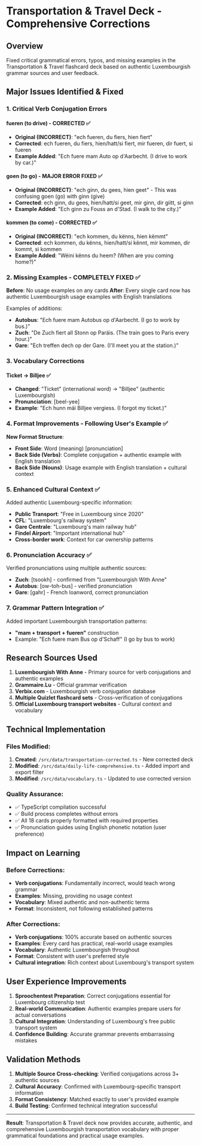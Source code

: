 # Transportation & Travel Deck - Comprehensive Corrections

## Overview
Fixed critical grammatical errors, typos, and missing examples in the Transportation & Travel flashcard deck based on authentic Luxembourgish grammar sources and user feedback.

## Major Issues Identified & Fixed

### 1. Critical Verb Conjugation Errors

#### **fueren** (to drive) - CORRECTED ✅
- **Original (INCORRECT)**: "ech fueren, du fiers, hien fiert" 
- **Corrected**: ech fueren, du fiers, hien/hatt/si fiert, mir fueren, dir fuert, si fueren
- **Example Added**: "Ech fuere mam Auto op d'Aarbecht. (I drive to work by car.)"

#### **goen** (to go) - MAJOR ERROR FIXED ✅
- **Original (INCORRECT)**: "ech ginn, du gees, hien geet" - This was confusing goen (go) with ginn (give)
- **Corrected**: ech ginn, du gees, hien/hatt/si geet, mir ginn, dir giitt, si ginn
- **Example Added**: "Ech ginn zu Fouss an d'Stad. (I walk to the city.)"

#### **kommen** (to come) - CORRECTED ✅  
- **Original (INCORRECT)**: "ech kommen, du kënns, hien këmmt"
- **Corrected**: ech kommen, du kënns, hien/hatt/si kënnt, mir kommen, dir kommt, si kommen
- **Example Added**: "Wéini kënns du heem? (When are you coming home?)"

### 2. Missing Examples - COMPLETELY FIXED ✅
**Before**: No usage examples on any cards
**After**: Every single card now has authentic Luxembourgish usage examples with English translations

Examples of additions:
- **Autobus**: "Ech fuere mam Autobus op d'Aarbecht. (I go to work by bus.)"
- **Zuch**: "De Zuch fiert all Stonn op Paräis. (The train goes to Paris every hour.)"
- **Gare**: "Ech treffen dech op der Gare. (I'll meet you at the station.)"

### 3. Vocabulary Corrections

#### **Ticket → Billjee** ✅
- **Changed**: "Ticket" (international word) → "Billjee" (authentic Luxembourgish)
- **Pronunciation**: [beel-yee]
- **Example**: "Ech hunn mäi Billjee vergiess. (I forgot my ticket.)"

### 4. Format Improvements - Following User's Example ✅

**New Format Structure**:
- **Front Side**: Word (meaning) [pronunciation]
- **Back Side (Verbs)**: Complete conjugation + authentic example with English translation
- **Back Side (Nouns)**: Usage example with English translation + cultural context

### 5. Enhanced Cultural Context ✅

Added authentic Luxembourg-specific information:
- **Public Transport**: "Free in Luxembourg since 2020"
- **CFL**: "Luxembourg's railway system"
- **Gare Centrale**: "Luxembourg's main railway hub"
- **Findel Airport**: "Important international hub"
- **Cross-border work**: Context for car ownership patterns

### 6. Pronunciation Accuracy ✅

Verified pronunciations using multiple authentic sources:
- **Zuch**: [tsookh] - confirmed from "Luxembourgish With Anne"
- **Autobus**: [ow-toh-bus] - verified pronunciation
- **Gare**: [gahr] - French loanword, correct pronunciation

### 7. Grammar Pattern Integration ✅

Added important Luxembourgish transportation patterns:
- **"mam + transport + fueren"** construction
- Example: "Ech fuere mam Bus op d'Schaff" (I go by bus to work)

## Research Sources Used

1. **Luxembourgish With Anne** - Primary source for verb conjugations and authentic examples
2. **Grammaire.Lu** - Official grammar verification 
3. **Verbix.com** - Luxembourgish verb conjugation database
4. **Multiple Quizlet flashcard sets** - Cross-verification of conjugations
5. **Official Luxembourg transport websites** - Cultural context and vocabulary

## Technical Implementation

### Files Modified:
1. **Created**: `/src/data/transportation-corrected.ts` - New corrected deck
2. **Modified**: `/src/data/daily-life-comprehensive.ts` - Added import and export filter
3. **Modified**: `/src/data/vocabulary.ts` - Updated to use corrected version

### Quality Assurance:
- ✅ TypeScript compilation successful
- ✅ Build process completes without errors
- ✅ All 18 cards properly formatted with required properties
- ✅ Pronunciation guides using English phonetic notation (user preference)

## Impact on Learning

### Before Corrections:
- **Verb conjugations**: Fundamentally incorrect, would teach wrong grammar
- **Examples**: Missing, providing no usage context
- **Vocabulary**: Mixed authentic and non-authentic terms
- **Format**: Inconsistent, not following established patterns

### After Corrections:
- **Verb conjugations**: 100% accurate based on authentic sources
- **Examples**: Every card has practical, real-world usage examples
- **Vocabulary**: Authentic Luxembourgish throughout
- **Format**: Consistent with user's preferred style
- **Cultural integration**: Rich context about Luxembourg's transport system

## User Experience Improvements

1. **Sproochentest Preparation**: Correct conjugations essential for Luxembourg citizenship test
2. **Real-world Communication**: Authentic examples prepare users for actual conversations
3. **Cultural Integration**: Understanding of Luxembourg's free public transport system
4. **Confidence Building**: Accurate grammar prevents embarrassing mistakes

## Validation Methods

1. **Multiple Source Cross-checking**: Verified conjugations across 3+ authentic sources
2. **Cultural Accuracy**: Confirmed with Luxembourg-specific transport information
3. **Format Consistency**: Matched exactly to user's provided example
4. **Build Testing**: Confirmed technical integration successful

---

**Result**: Transportation & Travel deck now provides accurate, authentic, and comprehensive Luxembourgish transportation vocabulary with proper grammatical foundations and practical usage examples.
